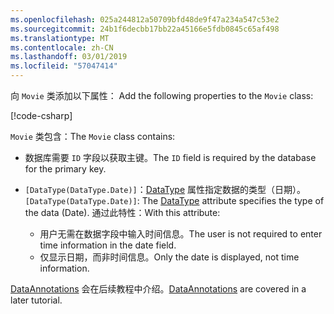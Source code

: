 ```yaml
---
ms.openlocfilehash: 025a244812a50709bfd48de9f47a234a547c53e2
ms.sourcegitcommit: 24b1f6decbb17bb22a45166e5fdb0845c65af498
ms.translationtype: MT
ms.contentlocale: zh-CN
ms.lasthandoff: 03/01/2019
ms.locfileid: "57047414"
---
```

<span data-ttu-id="4b6e9-101"><!-- THIS INCLUDE USED BY MVC AND RP --> 向 `Movie` 类添加以下属性：</span><span class="sxs-lookup"><span data-stu-id="4b6e9-101"><!-- THIS INCLUDE USED BY MVC AND RP --> Add the following properties to the `Movie` class:</span></span>

[!code-csharp[](~/tutorials/razor-pages/razor-pages-start/sample/RazorPagesMovie22/Models/Movie.cs?name=snippet1)]

<span data-ttu-id="4b6e9-102">`Movie` 类包含：</span><span class="sxs-lookup"><span data-stu-id="4b6e9-102">The `Movie` class contains:</span></span>

* <span data-ttu-id="4b6e9-103">数据库需要 `ID` 字段以获取主键。</span><span class="sxs-lookup"><span data-stu-id="4b6e9-103">The `ID` field is required by the database for the primary key.</span></span>
* <span data-ttu-id="4b6e9-104">`[DataType(DataType.Date)]`：[DataType](/dotnet/api/microsoft.aspnetcore.mvc.dataannotations.internal.datatypeattributeadapter) 属性指定数据的类型（日期）。</span><span class="sxs-lookup"><span data-stu-id="4b6e9-104">`[DataType(DataType.Date)]`:  The [DataType](/dotnet/api/microsoft.aspnetcore.mvc.dataannotations.internal.datatypeattributeadapter) attribute specifies the type of the data (Date).</span></span> <span data-ttu-id="4b6e9-105">通过此特性：</span><span class="sxs-lookup"><span data-stu-id="4b6e9-105">With this attribute:</span></span>

  * <span data-ttu-id="4b6e9-106">用户无需在数据字段中输入时间信息。</span><span class="sxs-lookup"><span data-stu-id="4b6e9-106">The user is not required to enter time information in the date field.</span></span>
  * <span data-ttu-id="4b6e9-107">仅显示日期，而非时间信息。</span><span class="sxs-lookup"><span data-stu-id="4b6e9-107">Only the date is displayed, not time information.</span></span>

<span data-ttu-id="4b6e9-108">[DataAnnotations](/dotnet/api/system.componentmodel.dataannotations) 会在后续教程中介绍。</span><span class="sxs-lookup"><span data-stu-id="4b6e9-108">[DataAnnotations](/dotnet/api/system.componentmodel.dataannotations) are covered in a later tutorial.</span></span>